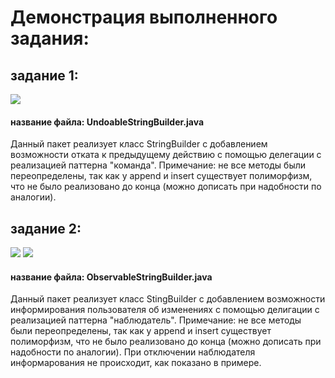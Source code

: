 <h1>Демонстрация выполненного задания:</h1>
<h2>задание 1:</h2>
<img src=https://sun9-48.userapi.com/h-nPLA4acy0ALND4CiL-G7hPIAktfBvaI_3aaw/M64jQi7VfIw.jpg   />
<h4> название файла: UndoableStringBuilder.java</h4>
Данный пакет реализует класс StringBuilder с добавлением возможности отката к предыдущему действию с помощью делегации с реализацией паттерна "команда". 
Примечание: не все методы были переопределены, так как у append и insert существует полиморфизм, что не было реализовано до конца (можно дописать при надобности по аналогии).

<h2>задание 2:</h2>
<img src=https://sun9-24.userapi.com/Y0AZTsXBQRNdTDhtohRn3KJ1MrFtu5DhcIdLuA/78UXM_j4I7Q.jpg  />
<img src=https://sun9-58.userapi.com/dusyEjqTxhy_ApEJOwoegBELngE1LwKP2cCHdA/j17_9OT4ems.jpg  />
<h4> название файла: ObservableStringBuilder.java</h4>

Данный пакет реализует класс StingBuilder с добавлением возможности информирования пользователя об изменениях с помощью делигации с реализацией паттерна "наблюдатель". 
Примечание: не все методы были переопределены, так как у append и insert существует полиморфизм, что не было реализовано до конца (можно дописать при надобности по аналогии).
При отключении наблюдателя информарования не происходит, как показано в примере.
